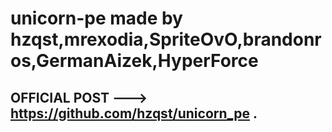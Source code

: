 # unicorn-pe made by hzqst,mrexodia,SpriteOvO,brandonros,GermanAizek,HyperForce 
## **OFFICIAL POST ---> https://github.com/hzqst/unicorn_pe .**
